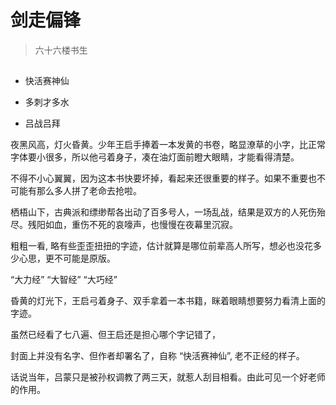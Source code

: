 # 剑走偏锋

> 六十六楼书生

## 

- 快活赛神仙

- 多刺才多水

- 吕战吕拜


夜黑风高，灯火昏黄。少年王启手捧着一本发黄的书卷，略显潦草的小字，比正常字体要小很多，所以他弓着身子，凑在油灯面前瞪大眼睛，才能看得清楚。

不得不小心翼翼，因为这本书快要坏掉，看起来还很重要的样子。如果不重要也不可能有那么多人拼了老命去抢啦。

栖梧山下，古典派和缥缈帮各出动了百多号人，一场乱战，结果是双方的人死伤殆尽。残阳如血，重伤不死的哀嚎声，也慢慢在夜幕里沉寂。





粗粗一看, 略有些歪歪扭扭的字迹，估计就算是哪位前辈高人所写，想必也没花多少心思，更不可能是原版。


“大力经”
“大智经”
“大巧经”




昏黄的灯光下，王启弓着身子、双手拿着一本书籍，眯着眼睛想要努力看清上面的字迹。


虽然已经看了七八遍、但王启还是担心哪个字记错了，


封面上并没有名字、但作者却署名了，自称 “快活赛神仙”, 老不正经的样子。














话说当年，吕蒙只是被孙权调教了两三天，就惹人刮目相看。由此可见一个好老师的作用。













